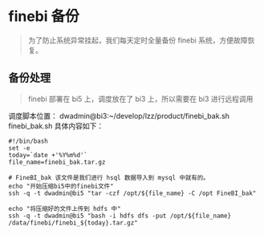 # finebi 备份
> 为了防止系统异常挂起，我们每天定时全量备份 finebi 系统，方便故障恢复。

## 备份处理
> finebi 部署在 bi5 上，调度放在了 bi3 上，所以需要在 bi3 进行远程调用

调度脚本位置：
dwadmin@bi3:~/develop/lzz/product/finebi_bak.sh  
finebi_bak.sh 具体内容如下：
``` 
#!/bin/bash
set -e
today=`date +'%Y%m%d'`
file_name=finebi_bak.tar.gz

# FineBI_bak 该文件是我们进行 hsql 数据导入到 mysql 中就有的。
echo "开始压缩bi5中的finebi文件"
ssh -q -t dwadmin@bi5 "tar -czf /opt/${file_name} -C /opt FineBI_bak"

echo "将压缩好的文件上传到 hdfs 中"
ssh -q -t dwadmin@bi5 "bash -i hdfs dfs -put /opt/${file_name} /data/finebi/finebi_${today}.tar.gz"
```
